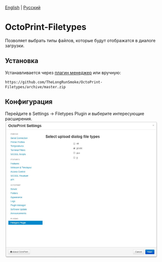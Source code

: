 [English](README.md) | [Русский](README.ru.md)
# OctoPrint-Filetypes

Позволяет выбрать типы файлов, которые будут отображатся в диалоге загрузки.

## Установка

Устанавливается через [плагин менеджер](https://github.com/foosel/OctoPrint/wiki/Plugin:-Plugin-Manager)
или вручную:

    https://github.com/TheLongRunSmoke/OctoPrint-Filetypes/archive/master.zip

## Конфигурация

Перейдите в Settings -> Filetypes Plugin и выберите интересующие расширения.
![Screen](https://raw.githubusercontent.com/TheLongRunSmoke/OctoPrint-Filetypes/doc/screen.jpg)
